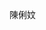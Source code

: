 <!DOCTYPE html>
<html lang="en">
<head>
    <meta charset="UTF-8">
    
    
</head>
<body>
  <p>陳俐妏<p>  
</body>
</html>
